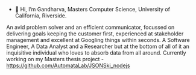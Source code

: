 - 👋 Hi, I’m Gandharva, Masters Computer Science, University of California, Riverside.

An avid problem solver and an efficient communicator, focussed on delivering goals keeping the customer first, experienced at stakeholder management and excellent at Googling things within seconds.
A Software Engineer, A Data Analyst and a Researcher but at the bottom of all of it an inquisitive individual who loves to absorb data from all around.
Currently working on my Masters thesis project - https://github.com/AutomataLab/JSONSki_nodejs
